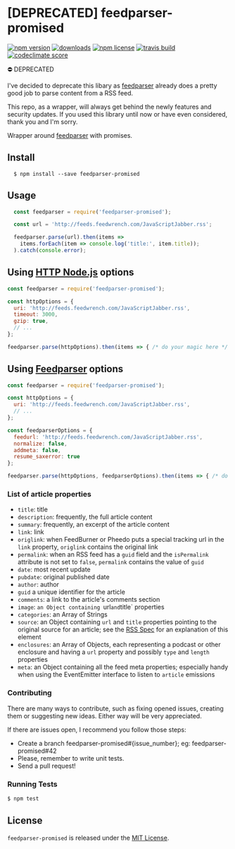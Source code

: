 # [DEPRECATED] feedparser-promised

[![npm version](https://img.shields.io/npm/v/feedparser-promised.svg)](https://www.npmjs.com/package/feedparser-promised)
[![downloads](https://img.shields.io/npm/dm/feedparser-promised.svg)](https://www.npmjs.com/package/feedparser-promised)
[![npm license](https://img.shields.io/npm/l/feedparser-promised.svg)](https://spdx.org/licenses/MIT)
[![travis build](https://img.shields.io/travis/alabeduarte/feedparser-promised.svg)](https://travis-ci.org/alabeduarte/feedparser-promised)
[![codeclimate score](https://img.shields.io/codeclimate/github/alabeduarte/feedparser-promised.svg)](https://codeclimate.com/github/alabeduarte/feedparser-promised)

⛔️ DEPRECATED

I've decided to deprecate this libary as [feedparser](https://github.com/danmactough/node-feedparser) already does a pretty good job to parse content from a RSS feed.

This repo, as a wrapper, will always get behind the newly features and security updates.
If you used this library until now or have even considered, thank you and I'm sorry.

Wrapper around [feedparser](https://github.com/danmactough/node-feedparser) with promises.

## Install

```
  $ npm install --save feedparser-promised
```

## Usage

```javascript
  const feedparser = require('feedparser-promised');

  const url = 'http://feeds.feedwrench.com/JavaScriptJabber.rss';

  feedparser.parse(url).then(items =>
    items.forEach(item => console.log('title:', item.title));
  ).catch(console.error);
```

## Using [HTTP Node.js](https://nodejs.org/api/http.html#http_http_get_options_callback) options
```javascript
const feedparser = require('feedparser-promised');

const httpOptions = {
  uri: 'http://feeds.feedwrench.com/JavaScriptJabber.rss',
  timeout: 3000,
  gzip: true,
  // ...
};

feedparser.parse(httpOptions).then(items => { /* do your magic here */ });
```

## Using [Feedparser](https://github.com/danmactough/node-feedparser#options) options
```javascript
const feedparser = require('feedparser-promised');

const httpOptions = {
  uri: 'http://feeds.feedwrench.com/JavaScriptJabber.rss',
  // ...
};

const feedparserOptions = {
  feedurl: 'http://feeds.feedwrench.com/JavaScriptJabber.rss',
  normalize: false,
  addmeta: false,
  resume_saxerror: true
};

feedparser.parse(httpOptions, feedparserOptions).then(items => { /* do your magic here */ });
```

### List of article properties

* `title`: title
* `description`: frequently, the full article content
* `summary`: frequently, an excerpt of the article content
* `link`: link
* `origlink`: when FeedBurner or Pheedo puts a special tracking url in the `link` property, `origlink` contains the original link
* `permalink`: when an RSS feed has a `guid` field and the `isPermalink` attribute is not set to `false`, `permalink` contains the value of `guid`
* `date`: most recent update
* `pubdate`: original published date
* `author`: author
* `guid` a unique identifier for the article
* `comments`: a link to the article's comments section
* `image`: `an Object containing `url` and `title` properties
* `categories`: an Array of Strings
* `source`: an Object containing `url` and `title` properties pointing to the original source for an article; see the [RSS Spec](http://cyber.law.harvard.edu/rss/rss.html#ltsourcegtSubelementOfLtitemgt) for an explanation of this element
* `enclosures`: an Array of Objects, each representing a podcast or other enclosure and having a `url` property and possibly `type` and `length` properties
* `meta`: an Object containing all the feed meta properties; especially handy when using the EventEmitter interface to listen to `article` emissions

### Contributing
There are many ways to contribute, such as fixing opened issues, creating them
or suggesting new ideas.
Either way will be very appreciated.

If there are issues open, I recommend you follow those steps:

* Create a branch feedparser-promised#{issue_number}; eg: feedparser-promised#42
* Please, remember to write unit tests.
* Send a pull request!

### Running Tests

```bash
$ npm test
```

## License

`feedparser-promised` is released under the [MIT License](http://www.opensource.org/licenses/MIT).
